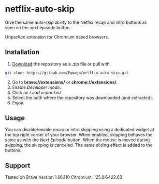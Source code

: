 # netflix-auto-skip

Give the same auto-skip ability to the Netflix recap and intro buttons as seen on the next episode button.

Unpacked extension for Chromium based browsers.

## Installation
1. [Download](https://github.com/Egoago/netflix-auto-skip/archive/refs/heads/main.zip) the repository as a .zip file or pull with  
```bash
git clone https://github.com/Egoago/netflix-auto-skip.git
```

2. Go to **brave://extensions/** or **chrome://extensions/**.
3. Enable *Developer mode*.
4. Click on *Load unpacked*.
5. Select the path where the repository was downloaded (and extracted).
6. Enjoy.


## Usage
You can disable/enable recap or intro skipping using a dedicated widget at the top right corner of your browser.
When enabled, skipping behaves the same as with the *Next Episode* button. When the mouse is moved during skipping, the skipping is canceled. The same sliding effect is added to the buttons.

## Support
Tested on Brave Version 1.66.110 Chromium: 125.0.6422.60
